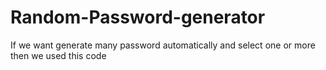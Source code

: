 # Random-Password-generator
If we want generate many password  automatically  and select one or more  then we used this code
